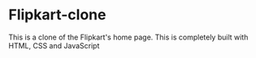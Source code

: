 # Flipkart-clone
This is a clone of the Flipkart's home page. This is completely built with HTML, CSS and JavaScript
